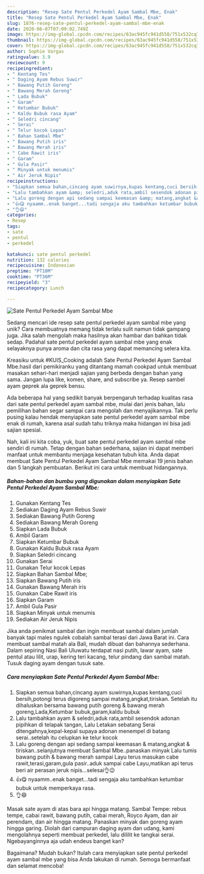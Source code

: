 ```yaml
---
description: "Resep Sate Pentul Perkedel Ayam Sambal Mbe, Enak"
title: "Resep Sate Pentul Perkedel Ayam Sambal Mbe, Enak"
slug: 1876-resep-sate-pentul-perkedel-ayam-sambal-mbe-enak
date: 2020-06-07T07:09:02.749Z
image: https://img-global.cpcdn.com/recipes/63ac945fc941d558/751x532cq70/sate-pentul-perkedel-ayam-sambal-mbe-foto-resep-utama.jpg
thumbnail: https://img-global.cpcdn.com/recipes/63ac945fc941d558/751x532cq70/sate-pentul-perkedel-ayam-sambal-mbe-foto-resep-utama.jpg
cover: https://img-global.cpcdn.com/recipes/63ac945fc941d558/751x532cq70/sate-pentul-perkedel-ayam-sambal-mbe-foto-resep-utama.jpg
author: Sophie Vargas
ratingvalue: 3.9
reviewcount: 9
recipeingredient:
- " Kentang Tes"
- " Daging Ayam Rebus Suwir"
- " Bawang Putih Goreng"
- " Bawang Merah Goreng"
- " Lada Bubuk"
- " Garam"
- " Ketumbar Bubuk"
- " Kaldu Bubuk rasa Ayam"
- " Seledri cincang"
- " Serai"
- " Telur kocok Lepas"
- " Bahan Sambal Mbe"
- " Bawang Putih iris"
- " Bawang Merah iris"
- " Cabe Rawit iris"
- " Garam"
- " Gula Pasir"
- " Minyak untuk menumis"
- " Air Jeruk Nipis"
recipeinstructions:
- "Siapkan semua bahan,cincang ayam suwirnya,kupas kentang,cuci bersih,potongi terus digoreng sampai matang,angkat,tiriskan. Setelah itu dihaluskan bersama bawang putih goreng &amp; bawang merah goreng,Lada,Ketumbar bubuk,garam,kaldu bubuk"
- "Lalu tambahkan ayam &amp; seledri,aduk rata,ambil sesendok adonan pipihkan di telapak tangan, Lalu Letakan sebatang Serai ditengahnya,kepal-kepal supaya adonan menempel di batang serai..setelah itu celupkan ke telur kocok"
- "Lalu goreng dengan api sedang sampai keemasan &amp; matang,angkat &amp; tiriskan..selanjutnya membuat Sambal Mbe..panaskan minyak Lalu tumis bawang putih &amp; bawang merah sampai Layu terus masukan cabe rawit,terasi,garam,gula pasir..aduk sampai cabe Layu,matikan api terus beri air perasan jeruk nipis...selesai👌😉"
- "👍😋 nyaamm..enak banget...tadi sengaja aku tambahkan ketumbar bubuk untuk memperkaya rasa."
- "👌😄"
categories:
- Resep
tags:
- sate
- pentul
- perkedel

katakunci: sate pentul perkedel 
nutrition: 132 calories
recipecuisine: Indonesian
preptime: "PT10M"
cooktime: "PT36M"
recipeyield: "3"
recipecategory: Lunch

---
```



![Sate Pentul Perkedel Ayam Sambal Mbe](https://img-global.cpcdn.com/recipes/63ac945fc941d558/751x532cq70/sate-pentul-perkedel-ayam-sambal-mbe-foto-resep-utama.jpg)

Sedang mencari ide resep sate pentul perkedel ayam sambal mbe yang unik? Cara membuatnya memang tidak terlalu sulit namun tidak gampang juga. Jika salah mengolah maka hasilnya akan hambar dan bahkan tidak sedap. Padahal sate pentul perkedel ayam sambal mbe yang enak selayaknya punya aroma dan cita rasa yang dapat memancing selera kita.

Kreasiku untuk #KUIS_Cooking adalah Sate Pentul Perkedel Ayam Sambal Mbe.hasil dari pemikiranku yang ditantang mamah cookpad untuk membuat masakan sehari-hari menjadi sajian yang berbeda dengan bahan yang sama. Jangan lupa like, komen, share, and subscribe ya. Resep sambel ayam geprek ala geprek bensu.

Ada beberapa hal yang sedikit banyak berpengaruh terhadap kualitas rasa dari sate pentul perkedel ayam sambal mbe, mulai dari jenis bahan, lalu pemilihan bahan segar sampai cara mengolah dan menyajikannya. Tak perlu pusing kalau hendak menyiapkan sate pentul perkedel ayam sambal mbe enak di rumah, karena asal sudah tahu triknya maka hidangan ini bisa jadi sajian spesial.


Nah, kali ini kita coba, yuk, buat sate pentul perkedel ayam sambal mbe sendiri di rumah. Tetap dengan bahan sederhana, sajian ini dapat memberi manfaat untuk membantu menjaga kesehatan tubuh kita. Anda dapat membuat Sate Pentul Perkedel Ayam Sambal Mbe memakai 19 jenis bahan dan 5 langkah pembuatan. Berikut ini cara untuk membuat hidangannya.

<!--inarticleads1-->

##### Bahan-bahan dan bumbu yang digunakan dalam menyiapkan Sate Pentul Perkedel Ayam Sambal Mbe:

1. Gunakan  Kentang Tes
1. Sediakan  Daging Ayam Rebus Suwir
1. Sediakan  Bawang Putih Goreng
1. Sediakan  Bawang Merah Goreng
1. Siapkan  Lada Bubuk
1. Ambil  Garam
1. Siapkan  Ketumbar Bubuk
1. Gunakan  Kaldu Bubuk rasa Ayam
1. Siapkan  Seledri cincang
1. Gunakan  Serai
1. Gunakan  Telur kocok Lepas
1. Siapkan  Bahan Sambal Mbe;
1. Siapkan  Bawang Putih iris
1. Gunakan  Bawang Merah iris
1. Gunakan  Cabe Rawit iris
1. Siapkan  Garam
1. Ambil  Gula Pasir
1. Siapkan  Minyak untuk menumis
1. Sediakan  Air Jeruk Nipis


Jika anda penikmat sambal dan ingin membuat sambal dalam jumlah banyak tapi males ngulek cobalah sambal terasi dari Jawa Barat ini. Cara membuat sambal matah ala Bali, mudah dibuat dan bahannya sederhana. Dalam sepiring Nasi Bali Uluwatu terdapat nasi putih, lawar ayam, sate pentul atau lilit, urap, kering teri kacang, telur pindang dan sambal matah. Tusuk daging ayam dengan tusuk sate. 

<!--inarticleads2-->

##### Cara menyiapkan Sate Pentul Perkedel Ayam Sambal Mbe:

1. Siapkan semua bahan,cincang ayam suwirnya,kupas kentang,cuci bersih,potongi terus digoreng sampai matang,angkat,tiriskan. Setelah itu dihaluskan bersama bawang putih goreng &amp; bawang merah goreng,Lada,Ketumbar bubuk,garam,kaldu bubuk
1. Lalu tambahkan ayam &amp; seledri,aduk rata,ambil sesendok adonan pipihkan di telapak tangan, Lalu Letakan sebatang Serai ditengahnya,kepal-kepal supaya adonan menempel di batang serai..setelah itu celupkan ke telur kocok
1. Lalu goreng dengan api sedang sampai keemasan &amp; matang,angkat &amp; tiriskan..selanjutnya membuat Sambal Mbe..panaskan minyak Lalu tumis bawang putih &amp; bawang merah sampai Layu terus masukan cabe rawit,terasi,garam,gula pasir..aduk sampai cabe Layu,matikan api terus beri air perasan jeruk nipis...selesai👌😉
1. 👍😋 nyaamm..enak banget...tadi sengaja aku tambahkan ketumbar bubuk untuk memperkaya rasa.
1. 👌😄


Masak sate ayam di atas bara api hingga matang. Sambal Tempe: rebus tempe, cabai rawit, bawang putih, cabai merah, Royco Ayam, dan air perendam, dan air hingga matang. Panaskan minyak dan goreng ayam hingga garing. Diolah dari campuran daging ayam dan udang, kami mengolahnya seperti membuat perkedel, lalu dililit ke tangkai serai. Ngebayanginnya aja udah endeus banget kan? 

Bagaimana? Mudah bukan? Itulah cara menyiapkan sate pentul perkedel ayam sambal mbe yang bisa Anda lakukan di rumah. Semoga bermanfaat dan selamat mencoba!
